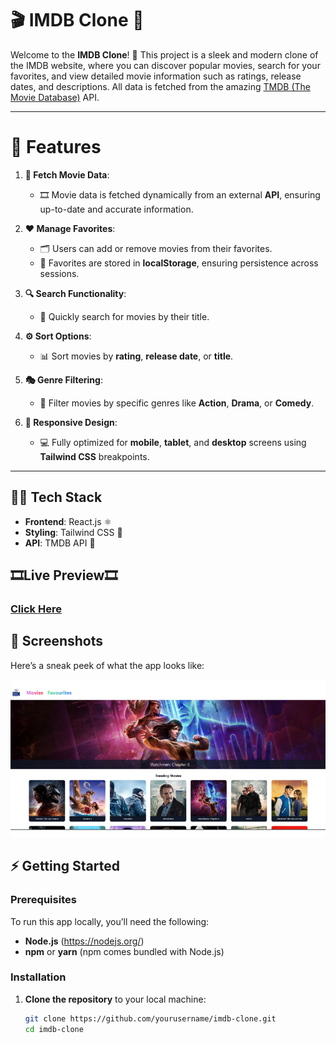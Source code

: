 # 🎬 IMDB Clone 🌟

Welcome to the **IMDB Clone**! 🎥 This project is a sleek and modern clone of the IMDB website, where you can discover popular movies, search for your favorites, and view detailed movie information such as ratings, release dates, and descriptions. All data is fetched from the amazing [TMDB (The Movie Database)](https://www.themoviedb.org/) API.

---

 
# 🌟 Features  
1. **🎥 Fetch Movie Data**:  
   - 🎞️ Movie data is fetched dynamically from an external **API**, ensuring up-to-date and accurate information.

2. **❤️ Manage Favorites**:  
   - 🗂️ Users can add or remove movies from their favorites.  
   - 📂 Favorites are stored in **localStorage**, ensuring persistence across sessions.  

3. **🔍 Search Functionality**:  
   - 🔎 Quickly search for movies by their title.  

4. **⚙️ Sort Options**:  
   - 📊 Sort movies by **rating**, **release date**, or **title**.  

5. **🎭 Genre Filtering**:  
   - 🎯 Filter movies by specific genres like **Action**, **Drama**, or **Comedy**.  

6. **📱 Responsive Design**:  
   - 💻 Fully optimized for **mobile**, **tablet**, and **desktop** screens using **Tailwind CSS** breakpoints.  


---

## 🧑‍💻 Tech Stack

- **Frontend**: React.js ⚛️
- **Styling**: Tailwind CSS 🌈
- **API**: TMDB API 🍿

## 🎞️Live Preview🎞️
### [Click Here](https://imdb-clone-self-omega.vercel.app/)



## 📸 Screenshots


Here’s a sneak peek of what the app looks like:

![App Screenshot](https://github.com/Saquib-Anjum/IMDB-Clone/blob/main/src/assets/Untitled%20design%20(2).png)

## ⚡ Getting Started

### Prerequisites

To run this app locally, you’ll need the following:

- **Node.js** (https://nodejs.org/)
- **npm** or **yarn** (npm comes bundled with Node.js)

### Installation

1. **Clone the repository** to your local machine:

   ```bash
   git clone https://github.com/yourusername/imdb-clone.git
   cd imdb-clone



